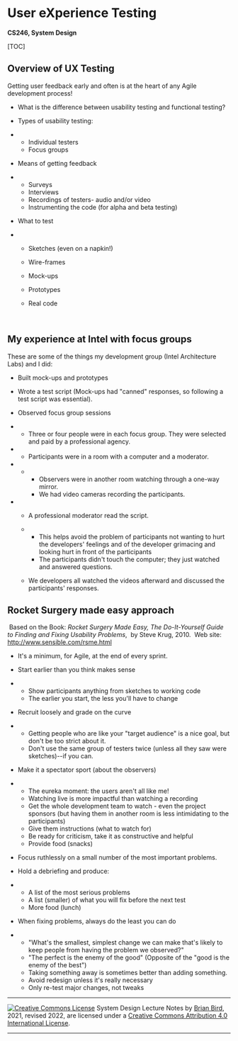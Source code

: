 # User eXperience Testing

**CS246, System Design**

[TOC]

## Overview of UX Testing

Getting user feedback early and often is at the heart of any Agile development process!

- What is the difference between usability testing and functional testing?

- Types of usability testing:

- - Individual testers
  - Focus groups

- Means of getting feedback

- - Surveys
  - Interviews
  - Recordings of testers- audio and/or video
  - Instrumenting the code (for alpha and beta testing)

- What to test

- - Sketches (even on a napkin!)
  - Wire-frames
              
  - Mock-ups
  - Prototypes
  - Real code

​        

## My experience at Intel with focus groups

These are some of the things my development group (Intel Architecture Labs) and I did:
      

- Built mock-ups and prototypes

- Wrote a test script
            (Mock-ups had "canned" responses, so following a test script was essential).

- Observed focus group sessions

- - Three or four people were in each focus group. 
                They were selected and paid by a professional agency.

- - Participants were in a room with a computer and a moderator. 

- - - Observers were in another room watching through a one-way mirror. 
    - We had video cameras recording the participants.

- - A professional moderator read the script. 

  - - This helps avoid the problem of participants not wanting to hurt the developers' feelings and of the developer grimacing and looking hurt in front of the participants
    - The participants didn't touch the computer; they just watched and answered questions.

  - We developers all watched the videos afterward and discussed the participants' responses.
              

## Rocket Surgery made easy approach

​      Based on the Book: *Rocket Surgery Made Easy, The Do-It-Yourself Guide to Finding and Fixing Usability Problems*, 
​      by Steve Krug, 2010. 
​      Web site: http://www.sensible.com/rsme.html

- It's a minimum, for Agile, at the end of every sprint.

- Start earlier than you think makes sense

- - Show participants anything from sketches to working code
  - The earlier you start, the less you'll have to change

- Recruit loosely and grade on the curve

- - Getting people who are like your "target audience" is a nice goal, but don't be too strict about it.
  - Don't use the same group of testers twice (unless all they saw were sketches)--if you can.
              

- Make it a spectator sport (about the observers)

- - The eureka moment: the users aren't all like me!
  - Watching live is more impactful than watching a recording
  - Get the whole development team to watch - even the project sponsors
                (but having them in another room is less intimidating to the participants)
  - Give them instructions (what to watch for)
  - Be ready for criticism, take it as constructive and helpful
  - Provide food (snacks)

- Focus ruthlessly on a small number of the most important problems.

- Hold a debriefing and produce:

- - A list of the most serious problems
  - A list (smaller) of what you will fix before the next test
  - More food (lunch)

- When fixing problems, always do the least you can do

- - "What's the smallest, simplest change we can make that's likely to keep people from having the problem we observed?"
  - "The perfect is the enemy of the good"
                (Opposite of the "good is the enemy of the best")
  - Taking something away is sometimes better than adding something.
  - Avoid redesign unless it's really necessary
  - Only re-test major changes, not tweaks



------

[![Creative Commons License](https://i.creativecommons.org/l/by/4.0/88x31.png)](http://creativecommons.org/licenses/by/4.0/)
System Design Lecture Notes by [Brian Bird](https://profbird.dev), 2021, revised 2022, are licensed under a [Creative Commons Attribution 4.0 International License](http://creativecommons.org/licenses/by/4.0/).

------

